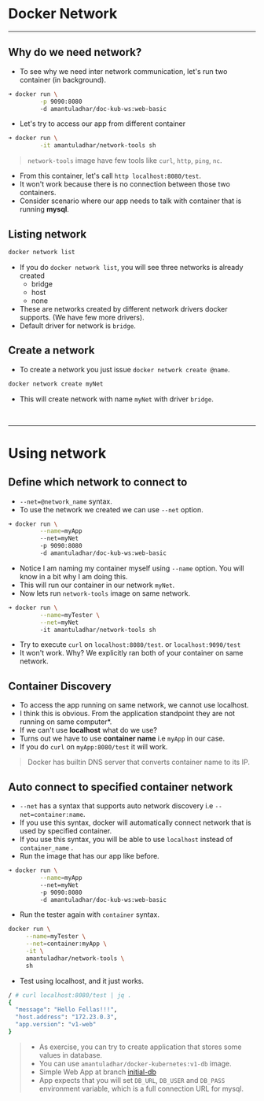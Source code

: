 # Docker Network

---

## Why do we need network?

- To see why we need inter network communication, let's run two container (in background).

```bash
➜ docker run \
         -p 9090:8080
         -d amantuladhar/doc-kub-ws:web-basic
```

- Let's try to access our app from different container

```bash
➜ docker run \
         -it amantuladhar/network-tools sh
```

> `network-tools` image have few tools like `curl`, `http`, `ping`, `nc`.

- From this container, let's call `http localhost:8080/test`.
- It won't work because there is no connection between those two containers.
- Consider scenario where our app needs to talk with container that is running **mysql**.

## **Listing network**

```bash
docker network list
```

- If you do `docker network list`, you will see three networks is already created
  - bridge
  - host
  - none
- These are networks created by different network drivers docker supports. (We have few more drivers).
- Default driver for network is `bridge`.

## Create a network

- To create a network you just issue `docker network create @name`.
```bash
docker network create myNet
```
- This will create network with name `myNet` with driver `bridge`.

&nbsp;

--- 

# Using network
## Define which network to connect to

- `--net=@network_name` syntax.
- To use the network we created we can use `--net` option.
```bash
➜ docker run \
         --name=myApp
         --net=myNet
         -p 9090:8080
         -d amantuladhar/doc-kub-ws:web-basic
```

- Notice I am naming my container myself using `--name` option. You will know in a bit why I am doing this.
- This will run our container in our network `myNet`.
- Now lets run `network-tools` image on same network.

```bash
➜ docker run \
         --name=myTester \
         --net=myNet
         -it amantuladhar/network-tools sh
```
- Try to execute `curl` on `localhost:8080/test`. or `localhost:9090/test`
- It won't work. Why? We explicitly ran both of your container on same network.

## Container Discovery
- To access the app running on same network, we cannot use localhost.
- I think this is obvious. From the application standpoint they are not running on same computer\*.
- If we can't use **localhost** what do we use?
- Turns out we have to use **container name** i.e `myApp` in our case.
- If you do `curl` on `myApp:8080/test` it will work.

> Docker has builtin DNS server that converts container name to its IP.

## Auto connect to specified container network

- `--net` has a syntax that supports auto network discovery i.e `--net=container:name`.
- If you use this syntax, docker will automatically connect network that is used by specified container.
- If you use this syntax, you will be able to use `localhost` instead of `container_name` .
- Run the image that has our app like before.

```bash
➜ docker run \
         --name=myApp
         --net=myNet
         -p 9090:8080
         -d amantuladhar/doc-kub-ws:web-basic
```
- Run the tester again with `container` syntax.
```bash
docker run \
     --name=myTester \
     --net=container:myApp \
     -it \
     amantuladhar/network-tools \
     sh 
```
- Test using localhost, and it just works.
```bash
/ # curl localhost:8080/test | jq .
{
  "message": "Hello Fellas!!!",
  "host.address": "172.23.0.3",
  "app.version": "v1-web"
}
```
> - As exercise, you can try to create application that stores some values in database.
> - You can use `amantuladhar/docker-kubernetes:v1-db` image.
> - Simple Web App at branch [initial-db](https://github.com/amantuladhar/DockerKubernetesFiles/tree/initial-db)
> - App expects that you will set `DB_URL`, `DB_USER` and `DB_PASS` environment variable, which is a full connection URL for mysql.